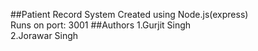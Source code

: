 ##Patient Record System
Created using Node.js(express)<br/>
Runs on port: 3001
##Authors
1.Gurjit Singh
<br/>
2.Jorawar Singh
